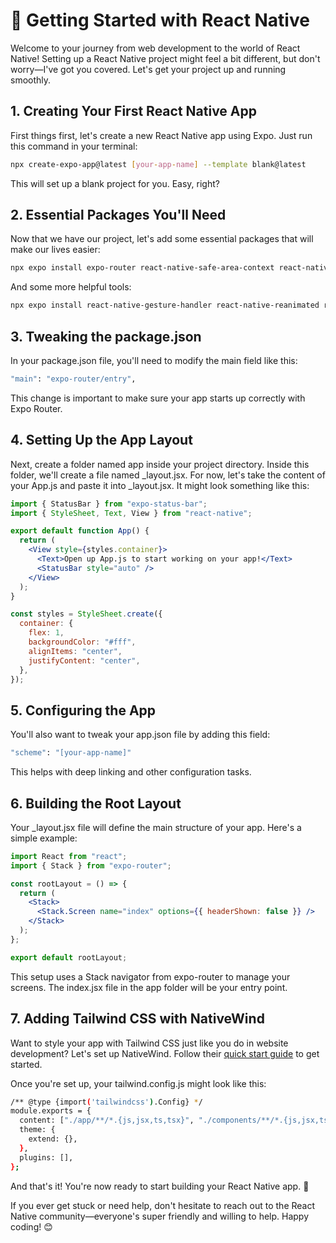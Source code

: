 # 🚀 Getting Started with React Native

Welcome to your journey from web development to the world of React Native! Setting up a React Native project might feel a bit different, but don't worry—I've got you covered. Let's get your project up and running smoothly.

## 1. Creating Your First React Native App

First things first, let's create a new React Native app using Expo. Just run this command in your terminal:

```bash
npx create-expo-app@latest [your-app-name] --template blank@latest
```

This will set up a blank project for you. Easy, right?

## 2. Essential Packages You'll Need

Now that we have our project, let's add some essential packages that will make our lives easier:

```bash
npx expo install expo-router react-native-safe-area-context react-native-screens expo-linking expo-constants expo-status-bar
```

And some more helpful tools:

```bash
npx expo install react-native-gesture-handler react-native-reanimated react-native-screens react-native-safe-area-context @react-native-community/masked-view
```

## 3. Tweaking the package.json

In your package.json file, you'll need to modify the main field like this:

```bash
"main": "expo-router/entry",
```

This change is important to make sure your app starts up correctly with Expo Router.

## 4. Setting Up the App Layout

Next, create a folder named app inside your project directory. Inside this folder, we'll create a file named \_layout.jsx. For now, let's take the content of your App.js and paste it into \_layout.jsx. It might look something like this:

```jsx
import { StatusBar } from "expo-status-bar";
import { StyleSheet, Text, View } from "react-native";

export default function App() {
  return (
    <View style={styles.container}>
      <Text>Open up App.js to start working on your app!</Text>
      <StatusBar style="auto" />
    </View>
  );
}

const styles = StyleSheet.create({
  container: {
    flex: 1,
    backgroundColor: "#fff",
    alignItems: "center",
    justifyContent: "center",
  },
});
```

## 5. Configuring the App

You'll also want to tweak your app.json file by adding this field:

```bash
"scheme": "[your-app-name]"
```

This helps with deep linking and other configuration tasks.

## 6. Building the Root Layout

Your \_layout.jsx file will define the main structure of your app. Here's a simple example:

```jsx
import React from "react";
import { Stack } from "expo-router";

const rootLayout = () => {
  return (
    <Stack>
      <Stack.Screen name="index" options={{ headerShown: false }} />
    </Stack>
  );
};

export default rootLayout;
```

This setup uses a Stack navigator from expo-router to manage your screens. The index.jsx file in the app folder will be your entry point.

## 7. Adding Tailwind CSS with NativeWind

Want to style your app with Tailwind CSS just like you do in website development? Let's set up NativeWind. Follow their
[quick start guide](https://www.nativewind.dev/quick-starts/expo) to get started.

Once you're set up, your tailwind.config.js might look like this:

```bash
/** @type {import('tailwindcss').Config} */
module.exports = {
  content: ["./app/**/*.{js,jsx,ts,tsx}", "./components/**/*.{js,jsx,ts,tsx}"],
  theme: {
    extend: {},
  },
  plugins: [],
};
```

And that's it! You're now ready to start building your React Native app. 🎉

If you ever get stuck or need help, don't hesitate to reach out to the React Native community—everyone's super friendly and willing to help. Happy coding! 😊
